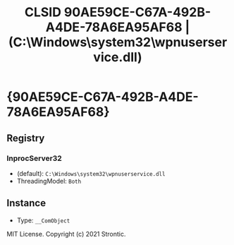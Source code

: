 ﻿---
title: "CLSID 90AE59CE-C67A-492B-A4DE-78A6EA95AF68 | (C:\\Windows\\system32\\wpnuserservice.dll)"
excerpt: What is COM-Object CLSID 90AE59CE-C67A-492B-A4DE-78A6EA95AF68?
---

# {90AE59CE-C67A-492B-A4DE-78A6EA95AF68}


## Registry


### InprocServer32

* (default): `C:\Windows\system32\wpnuserservice.dll`
* ThreadingModel: `Both`

## Instance

* Type: `__ComObject`

MIT License. Copyright (c) 2021 Strontic.



